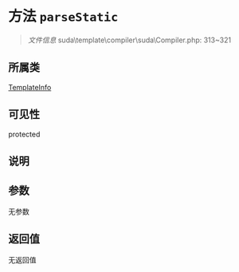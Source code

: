 # 方法 `parseStatic`

> *文件信息* suda\template\compiler\suda\Compiler.php: 313~321

## 所属类 

[TemplateInfo](../TemplateInfo.md)

## 可见性

protected

## 说明



## 参数


无参数


## 返回值

无返回值
